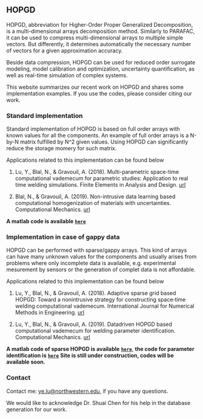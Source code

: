 ## HOPGD

HOPGD, abbreviation for Higher-Order Proper Generalized Decomposition, is a multi-dimensional arrays decomposition method. Similarly to PARAFAC, it can be used to compress multi-dimensional arrays to multiple simple vectors. But differently, it determines automatically the necessary number of vectors for a given approximation accuracy. 

Beside data compression, HOPGD can be used for reduced order surrogate modeling,  model calibration and optimization, uncertainty quantification, as well as real-time simulation of complex systems.

This website summarizes our recent work on HOPGD and shares some implementation examples. If you use the codes, please consider citing our work.

### Standard implementation

Standard implementation of HOPGD is based on full order arrays with known values for all the components. An example of full order arrays is a N-by-N matrix fulfilled by N^2 given values. Using HOPGD can significantly reduce the storage momery for such matrix.  

Applications related to this implementation can be found below

1. Lu, Y., Blal, N., & Gravouil, A. (2018). Multi-parametric space-time computational vademecum for parametric studies: Application to real time welding simulations. Finite Elements in Analysis and Design. [url](https://www.sciencedirect.com/science/article/pii/S0168874X16305832)

2. Blal, N., & Gravouil, A. (2019). Non-intrusive data learning based computational homogenization of materials with uncertainties. Computational Mechanics. [url](https://link.springer.com/article/10.1007/s00466-019-01682-7)

**A matlab code is available** [**`here`**](https://github.com/yelu-git/hopgd/blob/master/HOPGD.zip)


### Implementation in case of gappy data

HOPGD can be performed with sparse/gappy arrays. This kind of arrays can have many unknown values for the components and usually arises from problems where only incomplete data is available, e.g. experimental mesurement by sensors or the generation of complet data is not affordable. 

Applications related to this implementation can be found below

1. Lu, Y., Blal, N., & Gravouil, A. (2018). Adaptive sparse grid based HOPGD: Toward a nonintrusive strategy for constructing space‐time welding computational vademecum. International Journal for Numerical Methods in Engineering. [url](https://onlinelibrary.wiley.com/doi/abs/10.1002/nme.5793)

2. Lu, Y., Blal, N., & Gravouil, A. (2019). Datadriven HOPGD based computational vademecum for welding parameter identification. Computational Mechanics. [url](https://link.springer.com/article/10.1007/s00466-018-1656-8)

**A matlab code of sparse HOPGD is available** [**`here`**](https://link.springer.com/article/10.1007/s00466-019-01682-7), **the code for parameter identification is** [**`here`**](https://link.springer.com/article/10.1007/s00466-019-01682-7)
**Site is still under construction, codes will be available soon.**

### Contact

Contact me: ye.lu@northwestern.edu, if you have any questions.

We would like to acknowledge Dr. Shuai Chen for his help in the database generation for our work.

